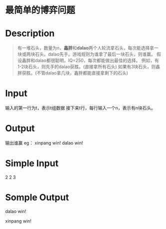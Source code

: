 # 最简单的博弈问题

# Description
> 有一堆石头，数量为n，**鑫胖**和**dalao**两个人轮流拿石头，每次能选择拿一块或两块石头。dalao先手。游戏规则为谁拿了最后一块石头，则谁赢。
> 假设鑫胖和dalao都很聪明，IQ=250，每次都能做出最佳的选择。
> 例如，有1-2块石头，则先手的dalao获胜。(直接拿所有石头)
> 如果有3块石头，则鑫胖获胜。(不管dalao拿几块，鑫胖都能直接拿剩下的石头)

# Input
输入的第一行为t，表示t组数据
接下来t行，每行输入一个n，表示有n块石头。
# Output
输出谁赢
eg：
xinpang win!
dalao win!

# Simple Input
2
2
3

# Somple Output
dalao win!

xinpang win!

